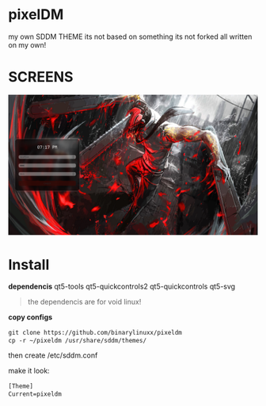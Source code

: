 # pixelDM
my own SDDM THEME 
its not based on something its not forked all written on my own!

# SCREENS
![img0](dm.png)

# Install

**dependencis**
qt5-tools qt5-quickcontrols2 qt5-quickcontrols qt5-svg
>the dependencis are for void linux!

**copy configs**

```
git clone https://github.com/binarylinuxx/pixeldm
cp -r ~/pixeldm /usr/share/sddm/themes/
```

then create /etc/sddm.conf

make it look:
```
[Theme]
Current=pixeldm
```
